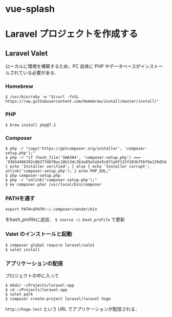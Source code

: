 # vue-splash

# Laravel プロジェクトを作成する
## Laravel Valet
ローカルに環境を構築するため、PC 自体に PHP やデータベースがインストールされている必要がある．
### Homebrew
```$ /usr/bin/ruby -e "$(curl -fsSL https://raw.githubusercontent.com/Homebrew/install/master/install)"```

### PHP
```$ brew install php@7.2```

### Composer
```
$ php -r "copy('https://getcomposer.org/installer', 'composer-setup.php');"
$ php -r "if (hash_file('SHA384', 'composer-setup.php') === '93b54496392c062774670ac18b134c3b3a95e5a5e5c8f1a9f115f203b75bf9a129d5daa8ba6a13e2cc8a1da0806388a8') { echo 'Installer verified'; } else { echo 'Installer corrupt'; unlink('composer-setup.php'); } echo PHP_EOL;"
$ php composer-setup.php
$ php -r "unlink('composer-setup.php');"
$ mv composer.phar /usr/local/bin/composer
```

### PATHを通す
```
export PATH=$PATH:~/.composer/vender/bin
```
をbash_profileに追加．
```$ source ~/.bash_profile```
で更新

### Valet のインストールと起動
```
$ composer global require laravel/valet
$ valet install
```

### アプリケーションの配信
プロジェクトの中に入って
```
$ mkdir ~/Projects/laravel-app
$ cd ~/Projects/laravel-app
$ valet park
$ composer create-project laravel/laravel hoge
```
```http://hoge.test``` という URL でアプリケーションが配信される．
